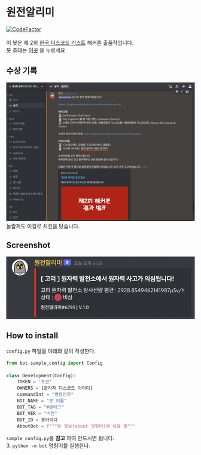 # 원전알리미
[![CodeFactor](https://www.codefactor.io/repository/github/ajb3296/nuclear_alarm/badge)](https://www.codefactor.io/repository/github/ajb3296/nuclear_alarm)<br><br>
이 봇은 제 2회 [한국 디스코드 리스트](https://koreanbots.dev/) 해커톤 출품작입니다.<br>
봇 초대는 [이곳](https://discord.com/oauth2/authorize?client_id=923937385727811585&permissions=149504&scope=bot) 을 누르세요

## 수상 기록
<img src="https://github.com/ajb3296/Nuclear_alarm/blob/main/image/%EC%88%98%EC%83%81.png?raw=true" width="600"/>
놀랍게도 이걸로 치킨을 탔습니다.

## Screenshot
![test_screenshot](https://github.com/ajb3296/Nuclear_alarm/blob/main/image/스크린샷%202021-12-25%20오후%206.10.14.png?raw=true)

## How to install

`config.py` 파일을 아래와 같이 작성한다.
```python
from bot.sample_config import Config

class Development(Config):
    TOKEN = '토큰'
    OWNERS = [관리자 디스코드 아이디]
    commandInt = "명령인자"
    BOT_NAME = "봇 이름"
    BOT_TAG = "#봇태그"
    BOT_VER = "버전"
    BOT_ID = 봇아이디
    AboutBot = f"""봇 정보(about 명령어)에 넣을 말"""
```
`sample_config.py`를 **참고** 하여 만드시면 됩니다.<br>
3. `python -m bot` 명령어를 실행한다.
